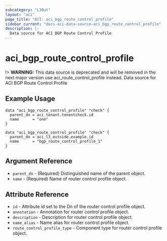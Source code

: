 ```yaml
---
subcategory: "L3Out"
layout: "aci"
page_title: "ACI: aci_bgp_route_control_profile"
sidebar_current: "docs-aci-data-source-aci_bgp_route_control_profile"
description: |-
  Data source for ACI BGP Route Control Profile
---
```


# aci_bgp_route_control_profile
!> **WARNING:** This data source is deprecated and will be removed in the next major version use aci_route_control_profile instead.
Data source for ACI BGP Route Control Profile

## Example Usage

```hcl
data "aci_bgp_route_control_profile" "check" {
  parent_dn = aci_tenant.tenentcheck.id
  name      = "one"
}

data "aci_bgp_route_control_profile" "check" {
  parent_dn = aci_l3_outside.example.id
  name      = "bgp_route_control_profile_1"
}
```

## Argument Reference

- `parent_dn` - (Required) Distinguished name of the parent object.
- `name` - (Required) Name of router control profile object.

## Attribute Reference

- `id` - Attribute id set to the Dn of the router control profile object.
- `annotation` - Annotation for router control profile object.
- `description` - Description for router control profile object.
- `name_alias` - Name alias for router control profile object.
- `route_control_profile_type` - Component type for router control profile object.
